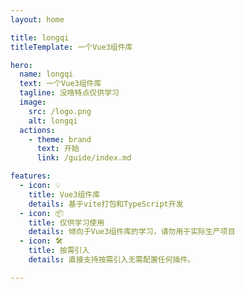 ```yaml
---
layout: home

title: longqi
titleTemplate: 一个Vue3组件库

hero:
  name: longqi
  text: 一个Vue3组件库
  tagline: 没啥特点仅供学习
  image:
    src: /logo.png
    alt: longqi
  actions:
    - theme: brand
      text: 开始
      link: /guide/index.md

features:
  - icon: 💡
    title: Vue3组件库
    details: 基于vite打包和TypeScript开发
  - icon: 📦
    title: 仅供学习使用
    details: 倾向于Vue3组件库的学习，请勿用于实际生产项目
  - icon: 🛠️
    title: 按需引入
    details: 直接支持按需引入无需配置任何插件。

---
```


